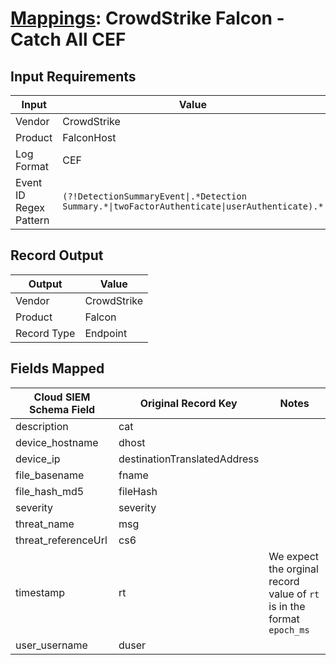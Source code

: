 # [Mappings](README.md): CrowdStrike Falcon - Catch All CEF

## Input Requirements

|Input|Value|
|-----|-----|
|Vendor|CrowdStrike|
|Product|FalconHost|
|Log Format|CEF|
|Event ID Regex Pattern|`(?!DetectionSummaryEvent\|.*Detection Summary.*\|twoFactorAuthenticate\|userAuthenticate).*`|

## Record Output

|Output|Value|
|------|-----|
|Vendor|CrowdStrike|
|Product|Falcon|
|Record Type|Endpoint|

## Fields Mapped

|Cloud SIEM Schema Field|Original Record Key|Notes|
|-----------------------|-------------------|-----|
|description|cat||
|device_hostname|dhost||
|device_ip|destinationTranslatedAddress||
|file_basename|fname||
|file_hash_md5|fileHash||
|severity|severity||
|threat_name|msg||
|threat_referenceUrl|cs6||
|timestamp|rt|We expect the orginal record value of `rt` is in the format `epoch_ms`|
|user_username|duser||

